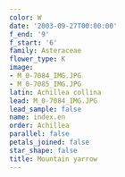 ```yaml
---
color: W
date: '2003-09-27T00:00:00'
f_end: '9'
f_start: '6'
family: Asteraceae
flower_type: K
image:
- M_0-7084_IMG.JPG
- M_0-7085_IMG.JPG
latin: Achillea collina
lead: M_0-7084_IMG.JPG
lead_sample: false
name: index.en
order: Achillea
parallel: false
petals_joined: false
star_shape: false
title: Mountain yarrow
---
```

